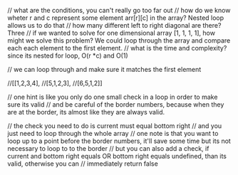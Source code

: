 // what are the conditions, you can't really go too far out
// how do we know wheter r and c represent some element arr[r][c] in the array? Nested loop allows us to do that
// how many different left to right diagonal are there? Three
// if we wanted to solve for one dimensional array [1, 1, 1, 1], how might we solve this problem? We could loop through the array and compare each each element to the first element.
// what is the time and complexity? since its nested for loop, O(r *c) and O(1)

// we can loop through and make sure it matches the first element

//[[1,2,3,4],
 //[5,1,2,3],
 //[6,5,1,2]]

 // one hint is like you only do one small check in a loop in order to make sure its valid
 // and be careful of the border numbers, because  when they are at the border, its almost like they are always valid.
 
 // the check you need to do is current must equal bottom right
 // and you just need to loop through the whole array
 // one note is that you want to loop up to a point before the border numbers, it'll save some time but its not necessary to loop to to the border
 // but you can also add a check, if current and bottom right equals OR bottom right equals undefined, than its valid, otherwise you can
 // immediately return false
